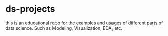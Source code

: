 # ds-projects
this is an educational repo for the examples and usages of different parts of data science. Such as Modeling, Visualization, EDA, etc.
